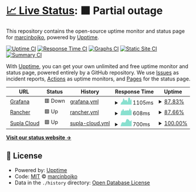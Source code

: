 # [📈 Live Status](https://marcinbojko.github.io/upptime): <!--live status--> **🟧 Partial outage**

This repository contains the open-source uptime monitor and status page for [marcinbojko](https://bojko.dev), powered by [Upptime](https://github.com/upptime/upptime).

[![Uptime CI](https://github.com/marcinbojko/upptime/workflows/Uptime%20CI/badge.svg)](https://github.com/marcinbojko/upptime/actions?query=workflow%3A%22Uptime+CI%22)
[![Response Time CI](https://github.com/marcinbojko/upptime/workflows/Response%20Time%20CI/badge.svg)](https://github.com/marcinbojko/upptime/actions?query=workflow%3A%22Response+Time+CI%22)
[![Graphs CI](https://github.com/marcinbojko/upptime/workflows/Graphs%20CI/badge.svg)](https://github.com/marcinbojko/upptime/actions?query=workflow%3A%22Graphs+CI%22)
[![Static Site CI](https://github.com/marcinbojko/upptime/workflows/Static%20Site%20CI/badge.svg)](https://github.com/marcinbojko/upptime/actions?query=workflow%3A%22Static+Site+CI%22)
[![Summary CI](https://github.com/marcinbojko/upptime/workflows/Summary%20CI/badge.svg)](https://github.com/marcinbojko/upptime/actions?query=workflow%3A%22Summary+CI%22)

With [Upptime](https://upptime.js.org), you can get your own unlimited and free uptime monitor and status page, powered entirely by a GitHub repository. We use [Issues](https://github.com/marcinbojko/upptime/issues) as incident reports, [Actions](https://github.com/marcinbojko/upptime/actions) as uptime monitors, and [Pages](https://marcinbojko.github.io/upptime) for the status page.

<!--start: status pages-->
<!-- This summary is generated by Upptime (https://github.com/upptime/upptime) -->
<!-- Do not edit this manually, your changes will be overwritten -->
<!-- prettier-ignore -->
| URL | Status | History | Response Time | Uptime |
| --- | ------ | ------- | ------------- | ------ |
| <img alt="" src="https://icons.duckduckgo.com/ip3/grafana.bojko.eu.ico" height="13"> [Grafana](https://grafana.bojko.eu) | 🟥 Down | [grafana.yml](https://github.com/marcinbojko/upptime/commits/HEAD/history/grafana.yml) | <details><summary><img alt="Response time graph" src="./graphs/grafana/response-time-week.png" height="20"> 1105ms</summary><br><a href="https://marcinbojko.github.io/upptime/history/grafana"><img alt="Response time 1219" src="https://img.shields.io/endpoint?url=https%3A%2F%2Fraw.githubusercontent.com%2Fmarcinbojko%2Fupptime%2FHEAD%2Fapi%2Fgrafana%2Fresponse-time.json"></a><br><a href="https://marcinbojko.github.io/upptime/history/grafana"><img alt="24-hour response time 933" src="https://img.shields.io/endpoint?url=https%3A%2F%2Fraw.githubusercontent.com%2Fmarcinbojko%2Fupptime%2FHEAD%2Fapi%2Fgrafana%2Fresponse-time-day.json"></a><br><a href="https://marcinbojko.github.io/upptime/history/grafana"><img alt="7-day response time 1105" src="https://img.shields.io/endpoint?url=https%3A%2F%2Fraw.githubusercontent.com%2Fmarcinbojko%2Fupptime%2FHEAD%2Fapi%2Fgrafana%2Fresponse-time-week.json"></a><br><a href="https://marcinbojko.github.io/upptime/history/grafana"><img alt="30-day response time 1164" src="https://img.shields.io/endpoint?url=https%3A%2F%2Fraw.githubusercontent.com%2Fmarcinbojko%2Fupptime%2FHEAD%2Fapi%2Fgrafana%2Fresponse-time-month.json"></a><br><a href="https://marcinbojko.github.io/upptime/history/grafana"><img alt="1-year response time 1234" src="https://img.shields.io/endpoint?url=https%3A%2F%2Fraw.githubusercontent.com%2Fmarcinbojko%2Fupptime%2FHEAD%2Fapi%2Fgrafana%2Fresponse-time-year.json"></a></details> | <details><summary><a href="https://marcinbojko.github.io/upptime/history/grafana">87.83%</a></summary><a href="https://marcinbojko.github.io/upptime/history/grafana"><img alt="All-time uptime 84.05%" src="https://img.shields.io/endpoint?url=https%3A%2F%2Fraw.githubusercontent.com%2Fmarcinbojko%2Fupptime%2FHEAD%2Fapi%2Fgrafana%2Fuptime.json"></a><br><a href="https://marcinbojko.github.io/upptime/history/grafana"><img alt="24-hour uptime 99.99%" src="https://img.shields.io/endpoint?url=https%3A%2F%2Fraw.githubusercontent.com%2Fmarcinbojko%2Fupptime%2FHEAD%2Fapi%2Fgrafana%2Fuptime-day.json"></a><br><a href="https://marcinbojko.github.io/upptime/history/grafana"><img alt="7-day uptime 87.83%" src="https://img.shields.io/endpoint?url=https%3A%2F%2Fraw.githubusercontent.com%2Fmarcinbojko%2Fupptime%2FHEAD%2Fapi%2Fgrafana%2Fuptime-week.json"></a><br><a href="https://marcinbojko.github.io/upptime/history/grafana"><img alt="30-day uptime 96.95%" src="https://img.shields.io/endpoint?url=https%3A%2F%2Fraw.githubusercontent.com%2Fmarcinbojko%2Fupptime%2FHEAD%2Fapi%2Fgrafana%2Fuptime-month.json"></a><br><a href="https://marcinbojko.github.io/upptime/history/grafana"><img alt="1-year uptime 75.07%" src="https://img.shields.io/endpoint?url=https%3A%2F%2Fraw.githubusercontent.com%2Fmarcinbojko%2Fupptime%2FHEAD%2Fapi%2Fgrafana%2Fuptime-year.json"></a></details>
| <img alt="" src="https://icons.duckduckgo.com/ip3/rancher.bojko.eu.ico" height="13"> [Rancher](https://rancher.bojko.eu) | 🟩 Up | [rancher.yml](https://github.com/marcinbojko/upptime/commits/HEAD/history/rancher.yml) | <details><summary><img alt="Response time graph" src="./graphs/rancher/response-time-week.png" height="20"> 608ms</summary><br><a href="https://marcinbojko.github.io/upptime/history/rancher"><img alt="Response time 736" src="https://img.shields.io/endpoint?url=https%3A%2F%2Fraw.githubusercontent.com%2Fmarcinbojko%2Fupptime%2FHEAD%2Fapi%2Francher%2Fresponse-time.json"></a><br><a href="https://marcinbojko.github.io/upptime/history/rancher"><img alt="24-hour response time 631" src="https://img.shields.io/endpoint?url=https%3A%2F%2Fraw.githubusercontent.com%2Fmarcinbojko%2Fupptime%2FHEAD%2Fapi%2Francher%2Fresponse-time-day.json"></a><br><a href="https://marcinbojko.github.io/upptime/history/rancher"><img alt="7-day response time 608" src="https://img.shields.io/endpoint?url=https%3A%2F%2Fraw.githubusercontent.com%2Fmarcinbojko%2Fupptime%2FHEAD%2Fapi%2Francher%2Fresponse-time-week.json"></a><br><a href="https://marcinbojko.github.io/upptime/history/rancher"><img alt="30-day response time 621" src="https://img.shields.io/endpoint?url=https%3A%2F%2Fraw.githubusercontent.com%2Fmarcinbojko%2Fupptime%2FHEAD%2Fapi%2Francher%2Fresponse-time-month.json"></a><br><a href="https://marcinbojko.github.io/upptime/history/rancher"><img alt="1-year response time 714" src="https://img.shields.io/endpoint?url=https%3A%2F%2Fraw.githubusercontent.com%2Fmarcinbojko%2Fupptime%2FHEAD%2Fapi%2Francher%2Fresponse-time-year.json"></a></details> | <details><summary><a href="https://marcinbojko.github.io/upptime/history/rancher">87.66%</a></summary><a href="https://marcinbojko.github.io/upptime/history/rancher"><img alt="All-time uptime 86.74%" src="https://img.shields.io/endpoint?url=https%3A%2F%2Fraw.githubusercontent.com%2Fmarcinbojko%2Fupptime%2FHEAD%2Fapi%2Francher%2Fuptime.json"></a><br><a href="https://marcinbojko.github.io/upptime/history/rancher"><img alt="24-hour uptime 100.00%" src="https://img.shields.io/endpoint?url=https%3A%2F%2Fraw.githubusercontent.com%2Fmarcinbojko%2Fupptime%2FHEAD%2Fapi%2Francher%2Fuptime-day.json"></a><br><a href="https://marcinbojko.github.io/upptime/history/rancher"><img alt="7-day uptime 87.66%" src="https://img.shields.io/endpoint?url=https%3A%2F%2Fraw.githubusercontent.com%2Fmarcinbojko%2Fupptime%2FHEAD%2Fapi%2Francher%2Fuptime-week.json"></a><br><a href="https://marcinbojko.github.io/upptime/history/rancher"><img alt="30-day uptime 96.91%" src="https://img.shields.io/endpoint?url=https%3A%2F%2Fraw.githubusercontent.com%2Fmarcinbojko%2Fupptime%2FHEAD%2Fapi%2Francher%2Fuptime-month.json"></a><br><a href="https://marcinbojko.github.io/upptime/history/rancher"><img alt="1-year uptime 78.17%" src="https://img.shields.io/endpoint?url=https%3A%2F%2Fraw.githubusercontent.com%2Fmarcinbojko%2Fupptime%2FHEAD%2Fapi%2Francher%2Fuptime-year.json"></a></details>
| <img alt="" src="https://icons.duckduckgo.com/ip3/cloud.supla.org.ico" height="13"> [Supla Cloud](https://cloud.supla.org) | 🟩 Up | [supla-cloud.yml](https://github.com/marcinbojko/upptime/commits/HEAD/history/supla-cloud.yml) | <details><summary><img alt="Response time graph" src="./graphs/supla-cloud/response-time-week.png" height="20"> 700ms</summary><br><a href="https://marcinbojko.github.io/upptime/history/supla-cloud"><img alt="Response time 850" src="https://img.shields.io/endpoint?url=https%3A%2F%2Fraw.githubusercontent.com%2Fmarcinbojko%2Fupptime%2FHEAD%2Fapi%2Fsupla-cloud%2Fresponse-time.json"></a><br><a href="https://marcinbojko.github.io/upptime/history/supla-cloud"><img alt="24-hour response time 810" src="https://img.shields.io/endpoint?url=https%3A%2F%2Fraw.githubusercontent.com%2Fmarcinbojko%2Fupptime%2FHEAD%2Fapi%2Fsupla-cloud%2Fresponse-time-day.json"></a><br><a href="https://marcinbojko.github.io/upptime/history/supla-cloud"><img alt="7-day response time 700" src="https://img.shields.io/endpoint?url=https%3A%2F%2Fraw.githubusercontent.com%2Fmarcinbojko%2Fupptime%2FHEAD%2Fapi%2Fsupla-cloud%2Fresponse-time-week.json"></a><br><a href="https://marcinbojko.github.io/upptime/history/supla-cloud"><img alt="30-day response time 778" src="https://img.shields.io/endpoint?url=https%3A%2F%2Fraw.githubusercontent.com%2Fmarcinbojko%2Fupptime%2FHEAD%2Fapi%2Fsupla-cloud%2Fresponse-time-month.json"></a><br><a href="https://marcinbojko.github.io/upptime/history/supla-cloud"><img alt="1-year response time 850" src="https://img.shields.io/endpoint?url=https%3A%2F%2Fraw.githubusercontent.com%2Fmarcinbojko%2Fupptime%2FHEAD%2Fapi%2Fsupla-cloud%2Fresponse-time-year.json"></a></details> | <details><summary><a href="https://marcinbojko.github.io/upptime/history/supla-cloud">100.00%</a></summary><a href="https://marcinbojko.github.io/upptime/history/supla-cloud"><img alt="All-time uptime 99.99%" src="https://img.shields.io/endpoint?url=https%3A%2F%2Fraw.githubusercontent.com%2Fmarcinbojko%2Fupptime%2FHEAD%2Fapi%2Fsupla-cloud%2Fuptime.json"></a><br><a href="https://marcinbojko.github.io/upptime/history/supla-cloud"><img alt="24-hour uptime 100.00%" src="https://img.shields.io/endpoint?url=https%3A%2F%2Fraw.githubusercontent.com%2Fmarcinbojko%2Fupptime%2FHEAD%2Fapi%2Fsupla-cloud%2Fuptime-day.json"></a><br><a href="https://marcinbojko.github.io/upptime/history/supla-cloud"><img alt="7-day uptime 100.00%" src="https://img.shields.io/endpoint?url=https%3A%2F%2Fraw.githubusercontent.com%2Fmarcinbojko%2Fupptime%2FHEAD%2Fapi%2Fsupla-cloud%2Fuptime-week.json"></a><br><a href="https://marcinbojko.github.io/upptime/history/supla-cloud"><img alt="30-day uptime 100.00%" src="https://img.shields.io/endpoint?url=https%3A%2F%2Fraw.githubusercontent.com%2Fmarcinbojko%2Fupptime%2FHEAD%2Fapi%2Fsupla-cloud%2Fuptime-month.json"></a><br><a href="https://marcinbojko.github.io/upptime/history/supla-cloud"><img alt="1-year uptime 99.99%" src="https://img.shields.io/endpoint?url=https%3A%2F%2Fraw.githubusercontent.com%2Fmarcinbojko%2Fupptime%2FHEAD%2Fapi%2Fsupla-cloud%2Fuptime-year.json"></a></details>

<!--end: status pages-->

[**Visit our status website →**](https://marcinbojko.github.io/upptime)

## 📄 License

- Powered by: [Upptime](https://github.com/upptime/upptime)
- Code: [MIT](./LICENSE) © [marcinbojko](https://bojko.dev)
- Data in the `./history` directory: [Open Database License](https://opendatacommons.org/licenses/odbl/1-0/)
